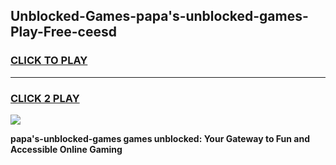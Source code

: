 
## Unblocked-Games-papa's-unblocked-games-Play-Free-ceesd
<h3>
<a href="https://premium76.site?title=papa's-unblocked-games&ref=18A1">CLICK TO PLAY</a></h3>
<hr>

<h3>
<a href="https://premium76.site?title=papa's-unblocked-games&ref=18A1">CLICK 2 PLAY</a>
  
</h3>

<a href="https://premium76.site?title=papa's-unblocked-games&ref=18A1"><img src="https://clearcache.store/games.png"></a>


**papa's-unblocked-games games unblocked: Your Gateway to Fun and Accessible Online Gaming**
